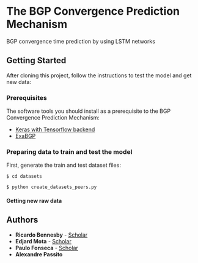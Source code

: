 # The BGP Convergence Prediction Mechanism
BGP convergence time prediction by using LSTM networks 

## Getting Started

After cloning this project, follow the instructions to test the model and get new data: 

### Prerequisites

The software tools you should install as a prerequisite to the BGP Convergence Prediction Mechanism:

* [Keras with Tensorflow backend](https://www.pyimagesearch.com/2016/11/14/installing-keras-with-tensorflow-backend/)
* [ExaBGP](https://github.com/Exa-Networks/exabgp)

### Preparing data to train and test the model

First, generate the train and test dataset files:

```console
$ cd datasets

$ python create_datasets_peers.py
```


#### Getting new raw data



## Authors

* **Ricardo Bennesby** - [Scholar](https://scholar.google.com.br/citations?user=WZtAvu8AAAAJ&hl=pt-BR/)
* **Edjard Mota** - [Scholar](https://scholar.google.com.br/citations?user=7WhE5ucAAAAJ&hl=pt-BR)
* **Paulo Fonseca** - [Scholar](https://scholar.google.com.br/citations?user=e-w1zY4AAAAJ&hl=pt-BR)
* **Alexandre Passito** 
